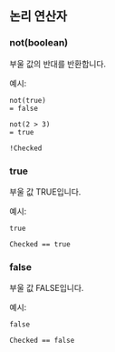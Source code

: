 ## 논리 연산자

### not(boolean)

부울 값의 반대를 반환합니다.

예시:
```
not(true)
= false

not(2 > 3)
= true

!Checked
```

### true

부울 값 TRUE입니다.

예시:
```
true

Checked == true
```

### false

부울 값 FALSE입니다.

예시:
```
false

Checked == false
```